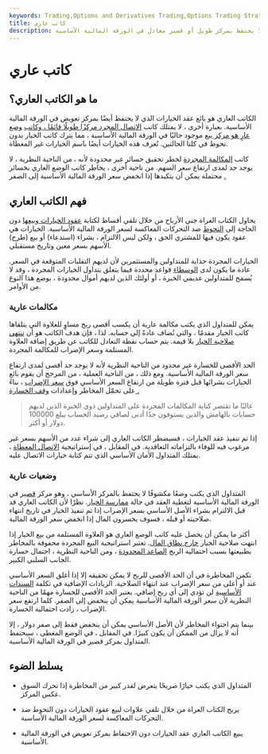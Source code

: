 ```yaml
---
keywords: Trading,Options and Derivatives Trading,Options Trading Strategy and Education,Options and Derivatives,Strategy and Education
title: كاتب عاري
description: الكاتب العاري هو بائع خيارات الشراء والبيع الذي لا يحتفظ بمركز طويل أو قصير معادل في الورقة المالية الأساسية.
---
```


# كاتب عاري
## ما هو الكاتب العاري؟

الكاتب العاري هو بائع عقد الخيارات الذي لا يحتفظ أيضًا بمركز تعويض في الورقة المالية الأساسية. بعبارة أخرى ، لا يمتلك كاتب [الاتصال المجرد مركزًا طويلًا قائمًا ، وكاتب](/calloption) [وضع عارٍ هو مركز بيع](/putoption) موجود حاليًا في الورقة المالية الأساسية ، مما يترك كاتب الخيار بدون تحوط في كلتا الحالتين. تُعرف هذه الخيارات أيضًا باسم الخيارات غير المغطاة.

كاتب [المكالمة المجردة](/nakedcall) لخطر تحقيق خسائر غير محدودة لأنه ، من الناحية النظرية ، لا يوجد حد لمدى ارتفاع سعر السهم. من ناحية أخرى ، يخاطر كاتب الوضع العاري بخسائر محتملة يمكن أن يتكبدها إذا انخفض سعر الورقة المالية الأساسية إلى الصفر [.](/nakedput)

## فهم الكاتب العاري

يحاول الكتاب العراة جني الأرباح من خلال تلقي أقساط لكتابة [عقود الخيارات وبيعها](/optionscontract) دون الحاجة إلى [التحوط](/hedge) ضد التحركات المعاكسة لسعر الورقة المالية الأساسية. الخيارات هي عقود يكون فيها للمشتري الحق ، ولكن ليس الالتزام ، بشراء (استدعاء) أو بيع (طرح) الأسهم بسعر معين وتاريخ مستقبلي.

الخيارات المجردة جذابة للمتداولين والمستثمرين لأن لديهم التقلبات المتوقعة في السعر. عادة ما يكون لدى [الوسطاء](/broker) قواعد محددة فيما يتعلق بتداول الخيارات المجردة ، وقد لا يُسمح للمتداولين عديمي الخبرة ، أو أولئك الذين لديهم أموال محدودة ، بوضع هذا النوع من الأوامر.

### مكالمات عارية

يمكن للمتداول الذي يكتب مكالمة عارية أن يكسب أقصى ربح مساوٍ للعلاوة التي يتلقاها كاتب الخيار مقدمًا ، والتي تُضاف عادةً إلى حسابه. لذا ، فإن هدف الكاتب هو أن [تنتهي صلاحية الخيار](/expirationdate) بلا قيمة. يتم حساب نقطة التعادل للكاتب عن طريق إضافة العلاوة المستلمة وسعر الإضراب للمكالمة المجردة.

الحد الأقصى للخسارة غير محدود من الناحية النظرية لأنه لا يوجد حد أقصى لمدى ارتفاع سعر الورقة المالية الأساسية. ومع ذلك ، من الناحية العملية ، من المرجح أن يقوم بائع الخيارات بشرائها قبل فترة طويلة من ارتفاع السعر الأساسي فوق [سعر الإضراب](/strikeprice) ، بناءً على تحمّل المخاطر وإعدادات [وقف الخسارة .](/stop-lossorder)

> غالبًا ما تقتصر كتابة المكالمات المجردة على المتداولين ذوي الخبرة الذين لديهم حسابات بالهامش والذين يستوفون حدًا أدنى لصافي رصيد الحساب يبلغ 100000 دولار أو أكثر.

>

إذا تم تنفيذ عقد الخيارات ، فسيضطر الكاتب العاري إلى شراء عدد من الأسهم بسعر غير مرغوب فيه للوفاء بالتزاماته التعاقدية. في المقابل ، في إستراتيجية [الاتصال المغطاة](/coveredcall) ، يمتلك المتداول الأمان الأساسي الذي تتم كتابة خيارات الاتصال عليه.

### وضعيات عارية

المتداول الذي يكتب وضعًا مكشوفًا لا يحتفظ بالمركز الأساسي ، وهو مركز [قصير](/short) في الورقة المالية الأساسية لتغطية العقد في حالة [ممارسة الخيار](/exercise). نظرًا لأن الكاتب العاري قد قبل الالتزام بشراء الأصل الأساسي بسعر الإضراب إذا تم تنفيذ الخيار في تاريخ انتهاء صلاحيته أو قبله ، فسوف يخسرون المال إذا انخفض سعر الورقة المالية.

أكثر ما يمكن أن يحصل عليه كاتب الوضع العاري هو العلاوة المستلمة من بيع الخيار إذا انتهت صلاحية الخيار [خارج نطاق المال](/outofthemoney). تعتبر استراتيجية البيع المجردة محفوفة بالمخاطر بطبيعتها بسبب احتمالية الربح [الصاعد المحدودة](/upside) ، ومن الناحية النظرية ، احتمال خسارة الجانب السلبي الكبير.

تكمن المخاطرة في أن الحد الأقصى للربح لا يمكن تحقيقه إلا إذا أغلق السعر الأساسي عند أو أعلى من سعر الإضراب عند انتهاء الصلاحية. الزيادات الإضافية في تكلفة [السندات الأساسية](/underlying-security) لن تؤدي إلى أي ربح إضافي. يعتبر الحد الأقصى للخسارة مهمًا من الناحية النظرية لأن سعر الورقة المالية الأساسية يمكن أن ينخفض إلى الصفر. كلما ارتفع سعر الإضراب ، زادت احتمالية الخسارة.

بينما يتم احتواء المخاطر لأن الأصل الأساسي يمكن أن ينخفض فقط إلى صفر دولار ، إلا أنه لا يزال من الممكن أن يكون كبيرًا. في المقابل ، في الوضع المغطى ، سيحتفظ المتداول بمركز قصير في الورقة المالية الأساسية.

## يسلط الضوء

- المتداول الذي يكتب خيارًا صريحًا يتعرض لقدر كبير من المخاطرة إذا تحرك السوق عكس المركز.

- يربح الكتاب العراة من خلال تلقي علاوات لبيع عقود الخيارات دون التحوط ضد التحركات المعاكسة لسعر الورقة المالية الأساسية.

- يبيع الكاتب العاري عقد الخيارات دون الاحتفاظ بمركز تعويض في الورقة المالية الأساسية.

